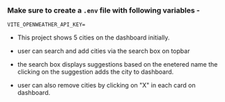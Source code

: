 
### Make sure to create a `.env` file with following variables -

```
VITE_OPENWEATHER_API_KEY=
```


* This project shows 5 cities on the dashboard initially.

* user can search and add cities via the search box on topbar

* the search box displays suggestions based on the enetered name the clicking on the suggestion adds the city to dashboard.

* user can also remove cities by clicking on "X" in each card on dashboard.